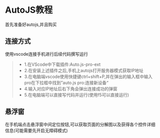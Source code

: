 # AutoJS教程
首先准备好autojs,并且购买
## 连接方式
使用vscode连接手机进行后续代码撰写运行
>+ 1.在VScode中下载插件:Auto.js-pro-ext
>+ 2.在安装上述插件之后,手机上autojs打开服务器模式获取IP地址
>+ 3.在电脑端vscode使用快捷键ctrl+shift+P,并在弹出的输入框中输入pro在下拉框中找到”auto.js pro:连接新设备“
>+ 4.输入对应IP地址后右下角会弹出连接成功的弹窗
>+ 5.在电脑端可以直接写代码并运行(使用f5可以直接运行)

## 悬浮窗 
在手机端点击悬浮窗中间定位按钮,可以获取页面的分解图以及获得各个控件详细信息(可能需要先开启无障碍模式)

